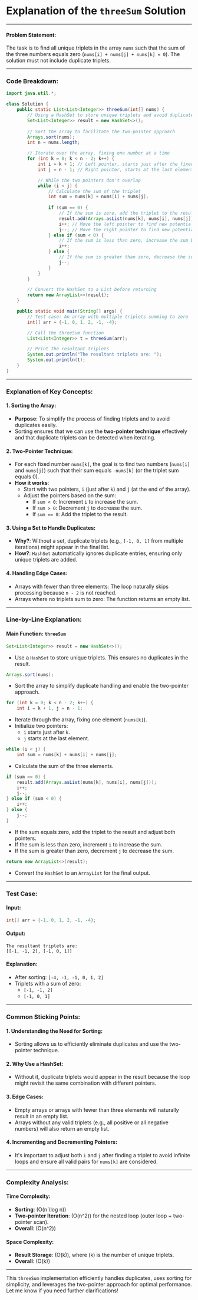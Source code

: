 # Explanation of the `threeSum` Solution

---

#### Problem Statement:
The task is to find all unique triplets in the array `nums` such that the sum of the three numbers equals zero (`nums[i] + nums[j] + nums[k] = 0`). The solution must not include duplicate triplets.

---

### Code Breakdown:

```java
import java.util.*;

class Solution {
    public static List<List<Integer>> threeSum(int[] nums) {
        // Using a HashSet to store unique triplets and avoid duplicates
        Set<List<Integer>> result = new HashSet<>();
        
        // Sort the array to facilitate the two-pointer approach
        Arrays.sort(nums);
        int n = nums.length;

        // Iterate over the array, fixing one number at a time
        for (int k = 0; k < n - 2; k++) {
            int i = k + 1; // Left pointer, starts just after the fixed number
            int j = n - 1; // Right pointer, starts at the last element

            // While the two pointers don't overlap
            while (i < j) {
                // Calculate the sum of the triplet
                int sum = nums[k] + nums[i] + nums[j];
                
                if (sum == 0) {
                    // If the sum is zero, add the triplet to the result set
                    result.add(Arrays.asList(nums[k], nums[i], nums[j]));
                    i++; // Move the left pointer to find new potential triplets
                    j--; // Move the right pointer to find new potential triplets
                } else if (sum < 0) {
                    // If the sum is less than zero, increase the sum by moving the left pointer
                    i++;
                } else {
                    // If the sum is greater than zero, decrease the sum by moving the right pointer
                    j--;
                }
            }
        }

        // Convert the HashSet to a List before returning
        return new ArrayList<>(result);
    }

    public static void main(String[] args) {
        // Test case: An array with multiple triplets summing to zero
        int[] arr = {-1, 0, 1, 2, -1, -4};

        // Call the threeSum function
        List<List<Integer>> t = threeSum(arr);

        // Print the resultant triplets
        System.out.println("The resultant triplets are: ");
        System.out.println(t);
    }
}

```

---

### Explanation of Key Concepts:

#### 1. **Sorting the Array**:
   - **Purpose**: To simplify the process of finding triplets and to avoid duplicates easily.
   - Sorting ensures that we can use the **two-pointer technique** effectively and that duplicate triplets can be detected when iterating.

#### 2. **Two-Pointer Technique**:
   - For each fixed number `nums[k]`, the goal is to find two numbers (`nums[i]` and `nums[j]`) such that their sum equals `-nums[k]` (or the triplet sum equals 0).
   - **How it works**:
     - Start with two pointers, `i` (just after `k`) and `j` (at the end of the array).
     - Adjust the pointers based on the sum:
       - If `sum < 0`: Increment `i` to increase the sum.
       - If `sum > 0`: Decrement `j` to decrease the sum.
       - If `sum == 0`: Add the triplet to the result.

#### 3. **Using a Set to Handle Duplicates**:
   - **Why?**: Without a set, duplicate triplets (e.g., `[-1, 0, 1]` from multiple iterations) might appear in the final list.
   - **How?**: `HashSet` automatically ignores duplicate entries, ensuring only unique triplets are added.

#### 4. **Handling Edge Cases**:
   - Arrays with fewer than three elements: The loop naturally skips processing because `n - 2` is not reached.
   - Arrays where no triplets sum to zero: The function returns an empty list.

---

### Line-by-Line Explanation:

#### **Main Function: `threeSum`**
```java
Set<List<Integer>> result = new HashSet<>();
```
- Use a `HashSet` to store unique triplets. This ensures no duplicates in the result.

```java
Arrays.sort(nums);
```
- Sort the array to simplify duplicate handling and enable the two-pointer approach.

```java
for (int k = 0; k < n - 2; k++) {
    int i = k + 1, j = n - 1;
```
- Iterate through the array, fixing one element (`nums[k]`).
- Initialize two pointers:
  - `i` starts just after `k`.
  - `j` starts at the last element.

```java
while (i < j) {
    int sum = nums[k] + nums[i] + nums[j];
```
- Calculate the sum of the three elements.

```java
if (sum == 0) {
    result.add(Arrays.asList(nums[k], nums[i], nums[j]));
    i++;
    j--;
} else if (sum < 0) {
    i++;
} else {
    j--;
}
```
- If the sum equals zero, add the triplet to the result and adjust both pointers.
- If the sum is less than zero, increment `i` to increase the sum.
- If the sum is greater than zero, decrement `j` to decrease the sum.

```java
return new ArrayList<>(result);
```
- Convert the `HashSet` to an `ArrayList` for the final output.

---

### Test Case:

#### Input:
```java
int[] arr = {-1, 0, 1, 2, -1, -4};
```

#### Output:
```
The resultant triplets are:
[[-1, -1, 2], [-1, 0, 1]]
```

#### Explanation:
- After sorting: `[-4, -1, -1, 0, 1, 2]`
- Triplets with a sum of zero:
  - `[-1, -1, 2]`
  - `[-1, 0, 1]`

---

### Common Sticking Points:

#### 1. **Understanding the Need for Sorting**:
   - Sorting allows us to efficiently eliminate duplicates and use the two-pointer technique.

#### 2. **Why Use a HashSet**:
   - Without it, duplicate triplets would appear in the result because the loop might revisit the same combination with different pointers.

#### 3. **Edge Cases**:
   - Empty arrays or arrays with fewer than three elements will naturally result in an empty list.
   - Arrays without any valid triplets (e.g., all positive or all negative numbers) will also return an empty list.

#### 4. **Incrementing and Decrementing Pointers**:
   - It's important to adjust both `i` and `j` after finding a triplet to avoid infinite loops and ensure all valid pairs for `nums[k]` are considered.

---

### Complexity Analysis:

#### Time Complexity:
- **Sorting**: \(O(n \log n)\)
- **Two-pointer Iteration**: \(O(n^2)\) for the nested loop (outer loop + two-pointer scan).
- **Overall**: \(O(n^2)\)

#### Space Complexity:
- **Result Storage**: \(O(k)\), where \(k\) is the number of unique triplets.
- **Overall**: \(O(k)\)

---

This `threeSum` implementation efficiently handles duplicates, uses sorting for simplicity, and leverages the two-pointer approach for optimal performance. Let me know if you need further clarifications!

